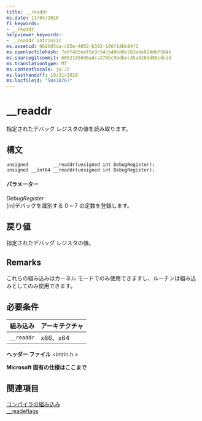 ```yaml
---
title: __readdr
ms.date: 11/04/2016
f1_keywords:
- __readdr
helpviewer_keywords:
- __readdr intrinsic
ms.assetid: 061b05da-c85e-4052-b392-106f14bb84f1
ms.openlocfilehash: 7e6f485eef5e3c54cb406d0c2b3abe824dbf584b
ms.sourcegitcommit: 6052185696adca270bc9bdbec45a626dd89cdcdd
ms.translationtype: MT
ms.contentlocale: ja-JP
ms.lasthandoff: 10/31/2018
ms.locfileid: "50438767"
---
```

# <a name="readdr"></a>__readdr

指定されたデバッグ レジスタの値を読み取ります。

## <a name="syntax"></a>構文

```
unsigned         __readdr(unsigned int DebugRegister);
unsigned __int64 __readdr(unsigned int DebugRegister);
```

#### <a name="parameters"></a>パラメーター

*DebugRegister*<br/>
[in]デバッグを識別する 0 ~ 7 の定数を登録します。

## <a name="return-value"></a>戻り値

指定されたデバッグ レジスタの値。

## <a name="remarks"></a>Remarks

これらの組み込みはカーネル モードでのみ使用できますし、ルーチンは組み込みとしてのみ使用できます。

## <a name="requirements"></a>必要条件

|組み込み|アーキテクチャ|
|---------------|------------------|
|`__readdr`|x86、x64|

**ヘッダー ファイル** \<intrin.h >

**Microsoft 固有の仕様はここまで**

## <a name="see-also"></a>関連項目

[コンパイラの組み込み](../intrinsics/compiler-intrinsics.md)<br/>
[__readeflags](../intrinsics/readeflags.md)